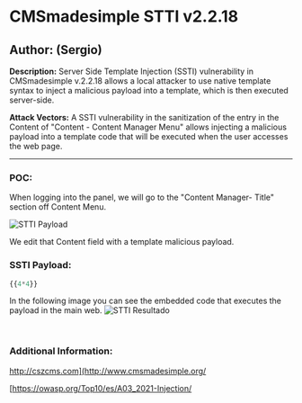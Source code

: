 # CMSmadesimple STTI v2.2.18

## Author: (Sergio)

**Description:** Server Side Template Injection (SSTI) vulnerability in CMSmadesimple v.2.2.18 allows a local attacker to use native template syntax to inject a malicious payload into a template, which is then executed server-side.

**Attack Vectors:** A SSTI vulnerability in the sanitization of the entry in the Content of "Content - Content Manager Menu" allows injecting  a malicious payload into a template code that will be executed when the user accesses the web page.

---

### POC:


When logging into the panel, we will go to the "Content Manager- Title" section off Content Menu.

![STTI Payload](https://github.com/sromanhu/CMSmadesimple-SSTI--Content/assets/87250597/dd0af2bd-950a-4ae9-a77b-f82e02c7430d)




We edit that Content field with a template malicious payload.


### SSTI Payload:

```js
{{4*4}}
```


In the following image you can see the embedded code that executes the payload in the main web.
![STTI Resultado](https://github.com/sromanhu/CMSmadesimple-SSTI--Content/assets/87250597/bdeb2587-879c-4bbb-8582-b919fc750abb)







</br>

### Additional Information:
http://cszcms.com](http://www.cmsmadesimple.org/

[https://owasp.org/Top10/es/A03_2021-Injection/
